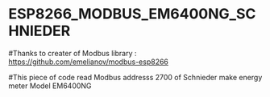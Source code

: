 # ESP8266_MODBUS_EM6400NG_SCHNIEDER

#Thanks to creater of Modbus library : https://github.com/emelianov/modbus-esp8266

#This piece of code read Modbus addresss 2700 of Schnieder make energy meter Model EM6400NG
